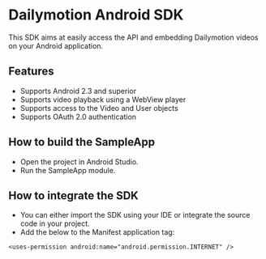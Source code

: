 Dailymotion Android SDK
=======================

This SDK aims at easily access the API and embedding Dailymotion videos on your Android application.

Features
--------

- Supports Android 2.3 and superior
- Supports video playback using a WebView player
- Supports access to the Video and User objects
- Supports OAuth 2.0 authentication

How to build the SampleApp
----------

- Open the project in Android Studio.
- Run the SampleApp module.

How to integrate the SDK
----------

- You can either import the SDK using your IDE or integrate the source code in your project.
- Add the below to the Manifest application tag:

```
<uses-permission android:name="android.permission.INTERNET" />
```